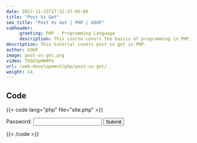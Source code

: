 ```yaml
---
date: 2017-11-15T17:52:37-05:00
title: "Post Vs Get"
seo_title: "Post Vs Get | PHP | GOUP"
subheader:
     greeting: PHP - Programming Language
     description: This course covers the basics of programming in PHP. Work your way through the videos/articles and I'll teach you everything you need to know to start your programming journey!
description: This tutorial covers post vs get in PHP.
author: GOUP
image: post-vs-get.png
video: TGbG3pHW4Po
url: /web-development/php/post-vs-get/
weight: 14
---
```


## Code

{{< code lang="php" file="site.php" >}}
<form action="App.php" method="POST">
     Password: <input type="password" name="password">
     <input type="submit">
</form>

<?php
echo $_POST["password"];
?>
{{< /code >}}